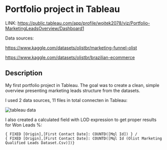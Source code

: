 # Portfolio project in Tableau


LINK: https://public.tableau.com/app/profile/wojtek2078/viz/Portfolio-MarketingLeadsOverview/Dashboard1


Data sources: 

https://www.kaggle.com/datasets/olistbr/marketing-funnel-olist

https://www.kaggle.com/datasets/olistbr/brazilian-ecommerce

## Description

My first portfolio project in Tableau. The goal was to create a clean, simple overview presenting marketing leads structure from the datasets.

I used 2 data sources, 11 files in total connecten in Tableau:

![tableau data](https://user-images.githubusercontent.com/129744216/233377213-80eb00d9-dd52-4d11-9b14-edd00ac8a802.png)

I also created a calculated field with LOD expression to get proper results for Won Leads %:
```
{ FIXED [Origin],[First Contact Date]: COUNTD([Mql Id]) } / 
{ FIXED [Origin],[First Contact Date]: COUNTD([Mql Id (Olist Marketing Qualified Leads Dataset.Csv)])}
```

